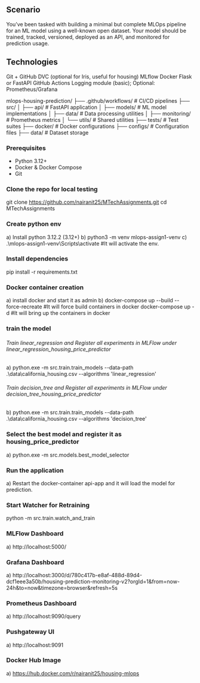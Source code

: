 ## Scenario

You’ve been tasked with building a minimal but complete MLOps pipeline for an ML model using a well-known open dataset. Your model should be trained, tracked, versioned, deployed as an API, and monitored for prediction usage.

## Technologies

Git + GitHub
DVC (optional for Iris, useful for housing)
MLflow
Docker
Flask or FastAPI
GitHub Actions
Logging module (basic); Optional: Prometheus/Grafana


mlops-housing-prediction/
├── .github/workflows/         # CI/CD pipelines
├── src/
│   ├── api/                   # FastAPI application
│   ├── models/                # ML model implementations
│   ├── data/                  # Data processing utilities
│   ├── monitoring/            # Prometheus metrics
│   └── utils/                 # Shared utilities
├── tests/                     # Test suites
├── docker/                    # Docker configurations
├── configs/                   # Configuration files
├── data/                      # Dataset storage

### Prerequisites
- Python 3.12+
- Docker & Docker Compose
- Git

### Clone the repo for local testing
git clone https://github.com/nairanit25/MTechAssignments.git
cd MTechAssignments

### Create python env
a) Install python 3.12.2 (3.12+)
b) python3 -m venv mlops-assign1-venv
c)  .\mlops-assign1-venv\Scripts\activate  #It will activate the env.

### Install dependencies
pip install -r requirements.txt

### Docker container creation
a) install docker and start it as admin
b) docker-compose up --build --force-recreate #It will force build containers in docker
docker-compose up -d  #It will bring up the containers in docker

### train the model
###### Train linear_regression and Register all experiments in MLFlow under linear_regression_housing_price_predictor
a) python.exe -m src.train.train_models --data-path .\data\california_housing.csv --algorithms  'linear_regression'
###### Train decision_tree and Register all experiments in MLFlow under decision_tree_housing_price_predictor
b) python.exe -m src.train.train_models --data-path .\data\california_housing.csv --algorithms  'decision_tree'

### Select the best model and register it as housing_price_predictor
a) python.exe -m src.models.best_model_selector

### Run the application
a) Restart the docker-container api-app and it will load the model for prediction.

### Start Watcher for Retraining
python -m src.train.watch_and_train

### MLFlow Dashboard
a) http://localhost:5000/

### Grafana Dashboard
a) http://localhost:3000/d/780c417b-e8af-488d-89d4-dcf1eee3a50b/housing-prediction-monitoring-v2?orgId=1&from=now-24h&to=now&timezone=browser&refresh=5s

### Prometheus Dashboard
a) http://localhost:9090/query

### Pushgateway UI
a) http://localhost:9091

### Docker Hub Image
a) https://hub.docker.com/r/nairanit25/housing-mlops




